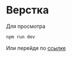 # Верстка

Для просмотра

```bash
npm run dev
```

Или перейдя по [ссылке](https://660d0242e949369b61e38b58--subtle-eclair-38e3b7.netlify.app/)
